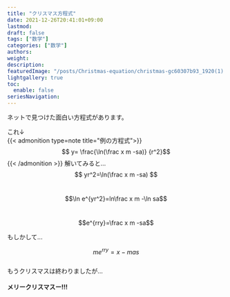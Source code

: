 ```yaml
---
title: "クリスマス方程式"
date: 2021-12-26T20:41:01+09:00
lastmod:
draft: false
tags: ["数学"]
categories: ["数学"]
authors:
weight:
description:
featuredImage: "/posts/Christmas-equation/christmas-gc60307b93_1920(1).webp"
lightgallery: true
toc:
  enable: false
seriesNavigation:
---
```


ネットで見つけた面白い方程式があります。
<!--more-->
これ↓
<br />
{{< admonition type=note title="例の方程式">}}
$$ y= \frac{\ln(\frac x m -sa)} {r^2}$$
{{< /admonition >}}
解いてみると...
$$ yr^2=\ln(\frac x m -sa) $$
<br />

$$\ln e^{yr^2}=ln\frac x m -\ln sa$$
<br />

$$e^{rry}=\frac x m -sa$$

もしかして...

$$me^{rry} = x-mas$$
<br />
もうクリスマスは終わりましたが...
<br /><br />
**メリークリスマスー!!!**